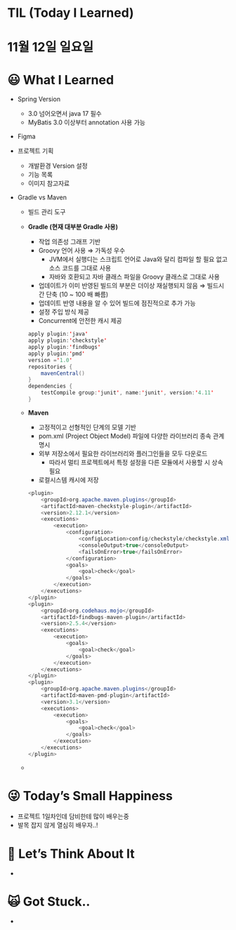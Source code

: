 # TIL (Today I Learned)

# 11월 12일 일요일

# 😃 What I Learned

- Spring Version
    - 3.0 넘어오면서 java 17 필수
    - MyBatis 3.0 이상부터 annotation 사용 가능

- Figma

- 프로젝트 기획
    - 개발환경 Version 설정
    - 기능 목록
    - 이미지 참고자료

- Gradle vs Maven
    - 빌드 관리 도구
    - **Gradle (현재 대부분 Gradle 사용)**
        - 작업 의존성 그래프 기반
        - Groovy 언어 사용 ⇒ 가독성 우수
            - JVM에서 실행디는 스크립트 언어로 Java와 달리 컴파일 할 필요 없고 소스 코드를 그대로 사용
            - 자바와 호환되고 자바 클래스 파일을 Groovy 클래스로 그대로 사용
        - 업데이트가 이미 반영된 빌드의 부분은 더이상 재실행되지 않음 ⇒ 빌드시간 단축 (10 ~ 100 배 빠름)
        - 업데이트 반영 내용을 알 수 있어 빌드에 점진적으로 추가 가능
        - 설정 주입 방식 제공
        - Concurrent에 안전한 캐시 제공
        
        ```java
        apply plugin:'java'
        apply plugin:'checkstyle'
        apply plugin:'findbugs'
        apply plugin:'pmd'
        version ='1.0'
        repositories {
            mavenCentral()
        }
        dependencies {
            testCompile group:'junit', name:'junit', version:'4.11'
        }
        ```
        
    - **Maven**
        - 고정적이고 선형적인 단계의 모델 기반
        - pom.xml (Project Object Model) 파일에 다양한 라이브러리 종속 관계 명시
        - 외부 저장소에서 필요한 라이브러리와 플러그인들을 모두 다운로드
            - 따라서 멀티 프로젝트에서 특정 설정을 다른 모듈에서 사용할 시 상속 필요
        - 로컬시스템 캐시에 저장
        
        ```java
        <plugin>
            <groupId>org.apache.maven.plugins</groupId>
            <artifactId>maven-checkstyle-plugin</artifactId>
            <version>2.12.1</version>
            <executions>
                <execution>
                    <configuration>
                        <configLocation>config/checkstyle/checkstyle.xml</configLocation>
                        <consoleOutput>true</consoleOutput>
                        <failsOnError>true</failsOnError>
                    </configuration>
                    <goals>
                        <goal>check</goal>
                    </goals>
                </execution>
            </executions>
        </plugin>
        <plugin>
            <groupId>org.codehaus.mojo</groupId>
            <artifactId>findbugs-maven-plugin</artifactId>
            <version>2.5.4</version>
            <executions>
                <execution>
                    <goals>
                        <goal>check</goal>
                    </goals>
                </execution>
            </executions>
        </plugin>
        <plugin>
            <groupId>org.apache.maven.plugins</groupId>
            <artifactId>maven-pmd-plugin</artifactId>
            <version>3.1</version>
            <executions>
                <execution>
                    <goals>
                        <goal>check</goal>
                    </goals>
                </execution>
            </executions>
        </plugin>
        ```
        
    - 

# 😜 Today’s Small Happiness

- 프로젝트 1일차인데 담비한테 많이 배우는중
- 발목 잡지 않게 열심히 배우자..!

# 🧐 Let’s Think About It

- 

# 🙀 Got Stuck..

-